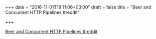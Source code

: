 +++
date = "2016-11-01T18:11:06+03:00"
draft = false
title = "Beer and Concurrent HTTP Pipelines  #reddit"

+++

<p><a href="https://t.co/FOQiVnSQZF">Beer and Concurrent HTTP Pipelines  #reddit</a></p>
